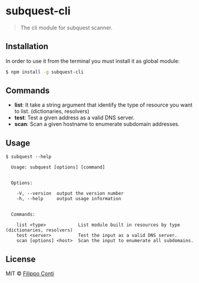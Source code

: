 # subquest-cli

> The cli module for subquest scanner.

## Installation

In order to use it from the terminal you must install it as global module:

```sh
$ npm install -g subquest-cli
```

## Commands

+ __list__: It take a string argument that identify the type of resource you want to list. (dictionaries, resolvers)
+ __test__: Test a given address as a valid DNS server.
+ __scan__: Scan a given hostname to enumerate subdomain addresses.

## Usage

```
$ subquest --help

  Usage: subquest [options] [command]


  Options:

    -V, --version  output the version number
    -h, --help     output usage information


  Commands:

    list <type>            List module built in resources by type (dictionaries, resolvers)
    test <server>          Test the input as a valid DNS server.
    scan [options] <host>  Scan the input to enumerate all subdomains.
```

## License

MIT © [Filippo Conti](https://b4dnewz.github.io/)
